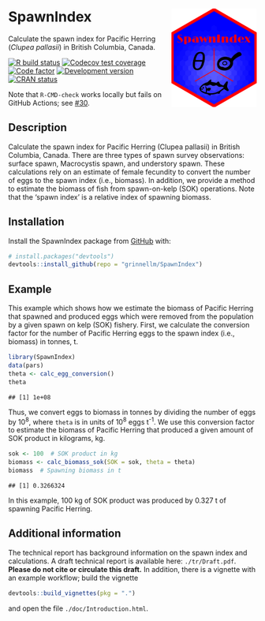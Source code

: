 
<!-- README.md is generated from README.Rmd. Please edit that file. -->

# SpawnIndex <img src='man/sticker/sticker.png' align="right" height="200"/>

Calculate the spawn index for Pacific Herring (*Clupea pallasii*) in
British Columbia, Canada.

<!-- badges: start -->

[![R build
status](https://github.com/grinnellm/SpawnIndex/workflows/R-CMD-check/badge.svg)](https://github.com/grinnellm/SpawnIndex/actions)
[![Codecov test
coverage](https://codecov.io/gh/grinnellm/SpawnIndex/branch/master/graph/badge.svg)](https://codecov.io/gh/grinnellm/SpawnIndex)
[![Code
factor](https://github.com/grinnellm/SpawnIndex/workflows/lint/badge.svg)](https://github.com/grinnellm/SpawnIndex/actions)
[![Development
version](https://img.shields.io/badge/Version-0.2.0-orange.svg?style=flat-square)](commits/master)
[![CRAN
status](https://www.r-pkg.org/badges/version/SpawnIndex)](https://CRAN.R-project.org/package=SpawnIndex)
<!-- badges: end -->

Note that `R-CMD-check` works locally but fails on GitHub Actions; see
[\#30](https://github.com/grinnellm/SpawnIndex/issues/30).

## Description

Calculate the spawn index for Pacific Herring (Clupea pallasii) in
British Columbia, Canada. There are three types of spawn survey
observations: surface spawn, Macrocystis spawn, and understory spawn.
These calculations rely on an estimate of female fecundity to convert
the number of eggs to the spawn index (i.e., biomass). In addition, we
provide a method to estimate the biomass of fish from spawn-on-kelp
(SOK) operations. Note that the ‘spawn index’ is a relative index of
spawning biomass.

## Installation

Install the SpawnIndex package from [GitHub](https://github.com/) with:

``` r
# install.packages("devtools")
devtools::install_github(repo = "grinnellm/SpawnIndex")
```

## Example

This example which shows how we estimate the biomass of Pacific Herring
that spawned and produced eggs which were removed from the population by
a given spawn on kelp (SOK) fishery. First, we calculate the conversion
factor for the number of Pacific Herring eggs to the spawn index (i.e.,
biomass) in tonnes, t.

``` r
library(SpawnIndex)
data(pars)
theta <- calc_egg_conversion()
theta
```

    ## [1] 1e+08

Thus, we convert eggs to biomass in tonnes by dividing the number of
eggs by 10<sup>8</sup>, where `theta` is in units of
10<sup>8</sup> eggs t<sup>-1</sup>. We use this conversion factor to
estimate the biomass of Pacific Herring that produced a given amount of
SOK product in kilograms, kg.

``` r
sok <- 100  # SOK product in kg
biomass <- calc_biomass_sok(SOK = sok, theta = theta)
biomass  # Spawning biomass in t
```

    ## [1] 0.3266324

In this example, 100 kg of SOK product was produced by 0.327 t of
spawning Pacific Herring.

## Additional information

The technical report has background information on the spawn index and
calculations. A draft technical report is available here:
`./tr/Draft.pdf`. **Please do not cite or circulate this draft.** In
addition, there is a vignette with an example workflow; build the
vignette

``` r
devtools::build_vignettes(pkg = ".")
```

and open the file `./doc/Introduction.html`.
